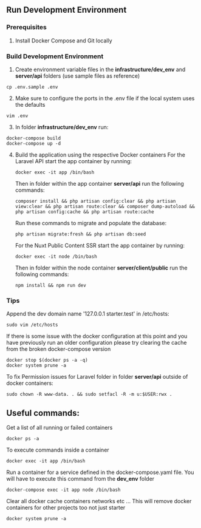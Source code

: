 ##  Run Development Environment

###  Prerequisites

1. Install Docker Compose and Git locally

###  Build Development Environment

1. Create environment variable files in the **infrastructure/dev_env** and **server/api** folders (use sample files as reference)
```shell
cp .env.sample .env
```

2. Make sure to configure the ports in the .env file if the local system uses the defaults
```shell
vim .env
```

3. In folder **infrastructure/dev_env** run:
```shell
docker-compose build
docker-compose up -d
```

4. Build the application using the respective Docker containers
    For the Laravel API start the app container by running:
    ```shell
    docker exec -it app /bin/bash
    ```
    Then in folder within the app container **server/api** run the following commands:
    ```shell
    composer install && php artisan config:clear && php artisan view:clear && php artisan route:clear && composer dump-autoload && php artisan config:cache && php artisan route:cache
    ```
    Run these commands to migrate and populate the database:
    ```shell
    php artisan migrate:fresh && php artisan db:seed
    ```
   
    For the Nuxt Public Content SSR start the app container by running:
    ```shell
    docker exec -it node /bin/bash
    ```
    Then in folder within the node container **server/client/public** run the following commands:
    ```shell
    npm install && npm run dev
    ```

### Tips

Append the dev domain name '127.0.0.1   starter.test' in /etc/hosts:
```shell
sudo vim /etc/hosts
```

If there is some issue with the docker configuration at this point and you have previously run an older configuration please try clearing the cache from the broken docker-compose version
```shell
docker stop $(docker ps -a -q)
docker system prune -a
```

To fix Permission issues for Laravel folder in folder **server/api** outside of docker containers:
```shell
sudo chown -R www-data. . && sudo setfacl -R -m u:$USER:rwx .
```

## Useful commands:

Get a list of all running or failed containers
```shell
docker ps -a
```
To execute commands inside a container
```shell
docker exec -it app /bin/bash
```
Run a container for a service defined in the docker-compose.yaml file. You will have to execute this command from the **dev_env** folder
```shell
docker-compose exec -it app node /bin/bash
```
Clear all docker cache containers networks etc ... This will remove docker containers for other projects too not just starter
```shell
docker system prune -a
```
